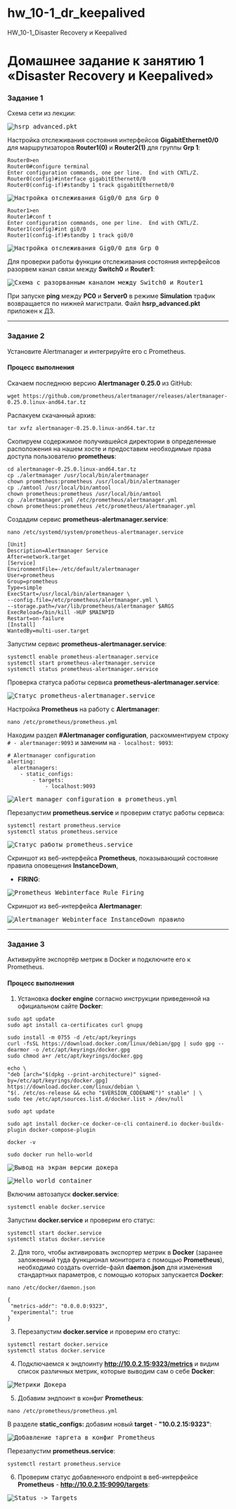 # hw_10-1_dr_keepalived
HW_10-1_Disaster Recovery и Keepalived

# Домашнее задание к занятию 1 «Disaster Recovery и Keepalived»

### Задание 1

Схема сети из лекции:

<kbd>![hsrp_advanced.pkt](img/hsrp_advanced.pkt.png)</kbd>

Настройка отслеживания состояния интерфейсов **GigabitEthernet0/0** для маршрутизаторов 
**Router1(0)** и **Router2(1)** для группы **Grp 1**:

```
Router0>en
Router0#configure terminal
Enter configuration commands, one per line.  End with CNTL/Z.
Router0(config)#interface gigabitEthernet0/0
Router0(config-if)#standby 1 track gigabitEthernet0/0
```
<kbd>![Настройка отслеживания Gig0/0 для Grp 0](img/tracking_router1.png)</kbd>

```
Router1>en
Router1#conf t
Enter configuration commands, one per line.  End with CNTL/Z.
Router1(config)#int gi0/0
Router1(config-if)#standby 1 track gi0/0
```
<kbd>![Настройка отслеживания Gig0/0 для Grp 0](img/tracking_router2.png)</kbd>

Для проверки работы функции отслеживания состояния интерфейсов разорвем канал связи между
**Switch0** и **Router1**:

<kbd>![Схема с разорванным каналом между Switch0 и Router1](img/link_terminated.png)</kbd>

При запуске **ping** между **PC0** и **Server0** в режиме **Simulation** трафик возвращается 
по нижней магистрали. Файл **hsrp_advanced.pkt** приложен к ДЗ.

---

### Задание 2

Установите Alertmanager и интегрируйте его с Prometheus.

#### Процесс выполнения

Скачаем последнюю версию **Alertmanager 0.25.0** из GitHub:
```
wget https://github.com/prometheus/alertmanager/releases/alertmanager-0.25.0.linux-and64.tar.tz
```
Распакуем скачанный архив:
```
tar xvfz alertmanager-0.25.0.linux-and64.tar.tz
```
Скопируем содержимое получившейся директории в определенные расположения на нашем хосте и предоставим
необходимые права доступа пользователю **prometheus**:
```
cd alertmanager-0.25.0.linux-and64.tar.tz
cp ./alertmanager /usr/local/bin/alertmanager
chown prometheus:prometheus /usr/local/bin/alertmanager
cp ./amtool /usr/local/bin/amtool
chown prometheus:prometheus /usr/local/bin/amtool
cp ./alertmanager.yml /etc/prometheus/alertmanager.yml
chown prometheus:prometheus /etc/prometheus/alertmanager.yml
```
Создадим сервис **prometheus-alertmanager.service**:
```
nano /etc/systemd/system/prometheus-alertmanager.service
```
```
[Unit]
Description=Alertmanager Service
After=network.target
[Service]
EnvironmentFile=-/etc/default/alertmanager
User=prometheus
Group=prometheus
Type=simple
ExecStart=/usr/local/bin/alertmanager \
--config.file=/etc/prometheus/alertmanager.yml \
--storage.path=/var/lib/prometheus/alertmanager $ARGS
ExecReload=/bin/kill -HUP $MAINPID
Restart=on-failure
[Install]
WantedBy=multi-user.target
```
Запустим сервис **prometheus-alertmanager.service**:
```
systemctl enable prometheus-alertmanager.service
systemctl start prometheus-alertmanager.service
systemctl status prometheus-alertmanager.service
```
Проверка статуса работы сервиса **prometheus-alertmanager.service**:

<kbd>![Статус prometheus-alertmanager.service](img/prometheus-alertmanager.service_status.png)</kbd>

Настройка **Prometheus** на работу c **Alertmanager**:
```
nano /etc/prometheus/prometheus.yml
```
Находим раздел **#Alertmanager configuration**, раскомментируем строку ```# - alertmanager:9093``` и
заменим на ```- localhost: 9093```:

```
# Alertmanager configuration
alerting:
  alertmanagers:
    - static_configs:
        - targets:
            - localhost:9093
```
<kbd>![Alert manager configuration в prometheus.yml](img/prometheus.yml_alertmanager_config.png)</kbd>

Перезапустим **prometheus.service** и проверим статус работы сервиса:
```
systemctl restart prometheus.service
systemctl status prometheus.service
```
<kbd>![Статус работы prometheus.service](img/prometheus_service_status.png)</kbd>

Скриншот из веб-интерфейса **Prometheus**, показывающий состояние правила оповещения **InstanceDown**, 
- **FIRING**:

<kbd>![Prometheus Webinterface Rule Firing](img/prometheus_webinterface_alerts_instancedown_firing.png)</kbd>

Скриншот из веб-интерфейса **Alertmanager**:

<kbd>![Alertmanager Webinterface InstanceDown правило](img/alertmananer_webinterface_instancedown.png)</kbd>

---

### Задание 3

Активируйте экспортёр метрик в Docker и подключите его к Prometheus.

#### Процесс выполнения

1. Установка **docker engine** согласно инструкции приведенной на официальном сайте **Docker**:
```
sudo apt update
sudo apt install ca-certificates curl gnupg

sudo install -m 0755 -d /etc/apt/keyrings
curl -fsSL https://download.docker.com/linux/debian/gpg | sudo gpg --dearmor -o /etc/apt/keyrings/docker.gpg
sudo chmod a+r /etc/apt/keyrings/docker.gpg

echo \
"deb [arch="$(dpkg --print-architecture)" signed-by=/etc/apt/keyrings/docker.gpg] https://download.docker.com/linux/debian \
"$(. /etc/os-release && echo "$VERSION_CODENAME")" stable" | \
sudo tee /etc/apt/sources.list.d/docker.list > /dev/null

sudo apt update

sudo apt install docker-ce docker-ce-cli containerd.io docker-buildx-plugin docker-compose-plugin

docker -v

sudo docker run hello-world
```
<kbd>![Вывод на экран версии докера](img/docker_version.png)</kbd>

<kbd>![Hello world container](img/docker_hello-world.png)</kbd>

Включим автозапуск **docker.service**:
```
systemctl enable docker.service
```
Запустим **docker.service** и проверим его статус:
```
systemctl start docker.service
systemctl status docker.service
```
2. Для того, чтобы активировать экспортер метрик в **Docker** (заранее заложенный туда функционал
мониторига с помощью **Prometheus**), необходимо создать override-файл **daemon.json** для изменения
стандартных параметров, с помощью которых запускается **Docker**:
```
nano /etc/docker/daemon.json
```
```
{
 "metrics-addr": "0.0.0.0:9323",
 "experimental": true
}
```
3. Перезапустим **docker.service** и проверим его статус:
```
systemctl restart docker.service
systemctl status docker.service
```
4. Подключаемся к эндпоинту **http://10.0.2.15:9323/metrics** и видим список различных метрик,
которые выводим сам о себе **Docker**:

<kbd>![Метрики Докера](img/docker_endpoint_metrics.png)</kbd>

5. Добавим эндпоинт в конфиг **Prometheus**:
```
nano /etc/prometheus/prometheus.yml
```
В разделе **static_configs:** добавим новый **target** - **"10.0.2.15:9323"**:

<kbd>![Добавление таргета в конфиг Prometheus](img/adding_target_prometheus_config.png)</kbd>

Перезапустим **prometheus.service**:
```
systemctl restart prometheus.service
```
6. Проверим статус добавленного endpoint в веб-интерфейсе **Prometheus** - **http://10.0.2.15:9090/targets**:

<kbd>![Status -> Targets](img/prometheus_status_targets.png)</kbd>



